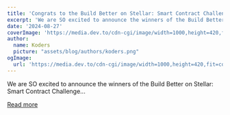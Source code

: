 ```yaml
---
title: 'Congrats to the Build Better on Stellar: Smart Contract Challenge Winners!'
excerpt: 'We are SO excited to announce the winners of the Build Better on Stellar: Smart Contract Challenge...'
date: '2024-08-27'
coverImage: 'https://media.dev.to/cdn-cgi/image/width=1000,height=420,fit=cover,gravity=auto,format=auto/https%3A%2F%2Fdev-to-uploads.s3.amazonaws.com%2Fuploads%2Farticles%2F51qj24vi166dp2adcnrh.png'
author:
  name: Koders
  picture: "assets/blog/authors/koders.png"
ogImage:
  url: 'https://media.dev.to/cdn-cgi/image/width=1000,height=420,fit=cover,gravity=auto,format=auto/https%3A%2F%2Fdev-to-uploads.s3.amazonaws.com%2Fuploads%2Farticles%2F51qj24vi166dp2adcnrh.png'
---
```


We are SO excited to announce the winners of the Build Better on Stellar: Smart Contract Challenge...

[Read more](https://dev.to/devteam/congrats-to-the-build-better-on-stellar-smart-contract-challenge-winners-5h9m)
